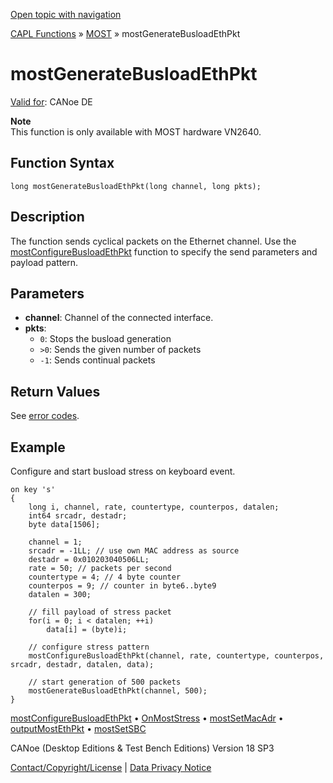 [Open topic with navigation](../../../../../CANoeDEFamily.htm#Topics/CAPLFunctions/MOST/Functions/CAPLfunctionMOSTGenerateBusloadEthPkt.md)

[CAPL Functions](../../CAPLfunctions.md) » [MOST](../CAPLfunctionsMOSTOverview.md) » mostGenerateBusloadEthPkt

# mostGenerateBusloadEthPkt

[Valid for](../../../Shared/FeatureAvailability.md): CANoe DE

**Note**  
This function is only available with MOST hardware VN2640.

## Function Syntax

```plaintext
long mostGenerateBusloadEthPkt(long channel, long pkts);
```

## Description

The function sends cyclical packets on the Ethernet channel. Use the [mostConfigureBusloadEthPkt](CAPLfunctionMOSTConfigureBusloadEthPkt.md) function to specify the send parameters and payload pattern.

## Parameters

- **channel**: Channel of the connected interface.
- **pkts**:
  - `0`: Stops the busload generation
  - `>0`: Sends the given number of packets
  - `-1`: Sends continual packets

## Return Values

See [error codes](../CAPLfunctionsMOSTErrorCodes.md).

## Example

Configure and start busload stress on keyboard event.

```plaintext
on key 's'
{
    long i, channel, rate, countertype, counterpos, datalen;
    int64 srcadr, destadr;
    byte data[1506];

    channel = 1;
    srcadr = -1LL; // use own MAC address as source
    destadr = 0x010203040506LL;
    rate = 50; // packets per second
    countertype = 4; // 4 byte counter
    counterpos = 9; // counter in byte6..byte9
    datalen = 300;

    // fill payload of stress packet
    for(i = 0; i < datalen; ++i)
        data[i] = (byte)i;

    // configure stress pattern
    mostConfigureBusloadEthPkt(channel, rate, countertype, counterpos, srcadr, destadr, datalen, data);

    // start generation of 500 packets
    mostGenerateBusloadEthPkt(channel, 500);
}
```

[mostConfigureBusloadEthPkt](CAPLfunctionMOSTConfigureBusloadEthPkt.md) • [OnMostStress](../EventProcedures/CAPLfunctionOnMOSTStress.md) • [mostSetMacAdr](CAPLfunctionMOSTSetGetMacAdr.md) • [outputMostEthPkt](CAPLfunctionMOSTOutputMostPkt.md) • [mostSetSBC](CAPLfunctionMOSTSetSBC.md)

CANoe (Desktop Editions & Test Bench Editions) Version 18 SP3

[Contact/Copyright/License](../../../Shared/ContactCopyrightLicense.md) | [Data Privacy Notice](https://www.vector.com/int/en/company/get-info/privacy-policy/)
